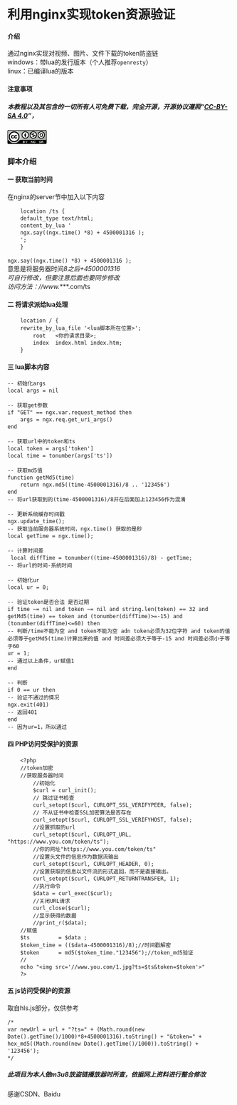 # 利用nginx实现token资源验证

#### 介绍
通过nginx实现对视频、图片、文件下载的token防盗链  
windows：带lua的发行版本（个人推荐`openresty`）  
linux：已编译lua的版本  

#### 注意事项
##### 本教程以及其包含的一切所有人可免费下载，完全开源，开源协议遵照“[CC-BY-SA 4.0](https://creativecommons.org/licenses/by-sa/4.0/deed.zh)”，  
[![image](https://github.com/2879597772/ONT/blob/master/images/CC.png)](https://creativecommons.org/licenses/by-sa/4.0/deed.zh)

### 脚本介绍

#### 一 获取当前时间
在nginx的server节中加入以下内容

		location /ts {
		default_type text/html;
		content_by_lua '
		ngx.say((ngx.time() *8) + 4500001316 );
		';
		}

`ngx.say((ngx.time() *8) + 4500001316 );`  
意思是将服务器时间*8之后+4500001316  
可自行修改，但要注意后面也要同步修改  
访问方法：//www.****.com/ts

#### 二 将请求派给lua处理

		location / {
		rewrite_by_lua_file '<lua脚本所在位置>';
            root   <你的请求目录>;
            index  index.html index.htm;
        }

#### 三 lua脚本内容

```
-- 初始化args
local args = nil  

-- 获取get参数  
if "GET" == ngx.var.request_method then  
    args = ngx.req.get_uri_args()  
end  

-- 获取url中的token和ts  
local token = args['token']  
local time = tonumber(args['ts'])  

-- 获取md5值  
function getMd5(time)  
    return ngx.md5((time-4500001316)/8 .. '123456')  
end  
-- 将url获取到的(time-4500001316)/8并在后面加上123456作为混淆  

-- 更新系统缓存时间戳  
ngx.update_time();  
-- 获取当前服务器系统时间，ngx.time() 获取的是秒  
local getTime = ngx.time();  

-- 计算时间差  
 local diffTime = tonumber((time-4500001316)/8) - getTime;  
-- 将url的时间-系统时间  

-- 初始化ur  
local ur = 0;  

-- 验证token是否合法 是否过期  
if time ~= nil and token ~= nil and string.len(token) == 32 and getMd5(time) == token and (tonumber(diffTime)>=-15) and (tonumber(diffTime)<=60) then  
-- 判断/time不能为空 and token不能为空 adn token必须为32位字符 and token的值必须等于getMd5(time)计算出来的值 and 时间差必须大于等于-15 and 时间差必须小于等于60  
ur = 1;  
-- 通过以上条件，ur赋值1
end  

-- 判断
if 0 == ur then  
-- 验证不通过的情况  
ngx.exit(401)  
-- 返回401
end  
-- 因为ur=1，所以通过
```  

#### 四 PHP访问受保护的资源

````
	<?php
	//token加密  
	//获取服务器时间  
		//初始化  
		$curl = curl_init();  
		// 跳过证书检查  
		curl_setopt($curl, CURLOPT_SSL_VERIFYPEER, false);  
		// 不从证书中检查SSL加密算法是否存在  
		curl_setopt($curl, CURLOPT_SSL_VERIFYHOST, false);  
		//设置抓取的url  
		curl_setopt($curl, CURLOPT_URL, "https://www.you.com/token/ts");  
		//你的网址"https://www.you.com/token/ts"
		//设置头文件的信息作为数据流输出  
		curl_setopt($curl, CURLOPT_HEADER, 0);  
		//设置获取的信息以文件流的形式返回，而不是直接输出。  
		curl_setopt($curl, CURLOPT_RETURNTRANSFER, 1);  
		//执行命令  
		$data = curl_exec($curl);  
		//关闭URL请求  
		curl_close($curl);  
		//显示获得的数据  
		//print_r($data);  
	//赋值  
	$ts         = $data ;  
	$token_time = (($data-4500001316)/8);//时间戳解密  
	$token      = md5($token_time."123456");//token_md5验证  
	//  
	echo "<img src='//www.you.com/1.jpg?ts=$ts&token=$token'>"  
	?>  

````  

#### 五 js访问受保护的资源
取自hls.js部分，仅供参考  
````
/*  
var newUrl = url + "?ts=" + (Math.round(new Date().getTime()/1000)*8+4500001316).toString() + "&token=" + hex_md5((Math.round(new Date().getTime()/1000)).toString() + '123456');
*/  

````

##### 此项目为本人做m3u8放盗链播放器时所查，依据网上资料进行整合修改
感谢CSDN、Baidu
